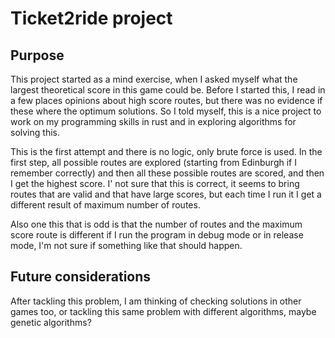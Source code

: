 # Ticket2ride project

## Purpose

This project started as a mind exercise, when I asked myself what the
largest theoretical score in this game could be. Before I started
this, I read in a few places opinions about high score routes, but
there was no evidence if these where the optimum solutions. So I told
myself, this is a nice project to work on my programming skills in
rust and in exploring algorithms for solving this.

This is the first attempt and there is no logic, only brute force is
used. In the first step, all possible routes are explored (starting
from Edinburgh if I remember correctly) and then all these possible
routes are scored, and then I get the highest score. I' not sure that
this is correct, it seems to bring routes that are valid and that have
large scores, but each time I run it I get a different result of
maximum number of routes.

Also one this that is odd is that the number of routes and the maximum
score route is different if I run the program in debug mode or in
release mode, I'm not sure if something like that should happen.

## Future considerations

After tackling this problem, I am thinking of checking solutions in
other games too, or tackling this same problem with different
algorithms, maybe genetic algorithms?

